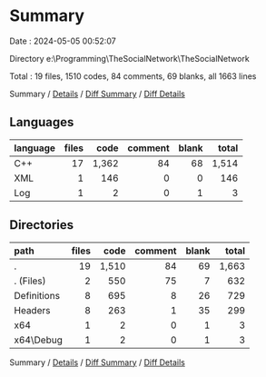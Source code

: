 # Summary

Date : 2024-05-05 00:52:07

Directory e:\\Programming\\TheSocialNetwork\\TheSocialNetwork

Total : 19 files,  1510 codes, 84 comments, 69 blanks, all 1663 lines

Summary / [Details](details.md) / [Diff Summary](diff.md) / [Diff Details](diff-details.md)

## Languages
| language | files | code | comment | blank | total |
| :--- | ---: | ---: | ---: | ---: | ---: |
| C++ | 17 | 1,362 | 84 | 68 | 1,514 |
| XML | 1 | 146 | 0 | 0 | 146 |
| Log | 1 | 2 | 0 | 1 | 3 |

## Directories
| path | files | code | comment | blank | total |
| :--- | ---: | ---: | ---: | ---: | ---: |
| . | 19 | 1,510 | 84 | 69 | 1,663 |
| . (Files) | 2 | 550 | 75 | 7 | 632 |
| Definitions | 8 | 695 | 8 | 26 | 729 |
| Headers | 8 | 263 | 1 | 35 | 299 |
| x64 | 1 | 2 | 0 | 1 | 3 |
| x64\\Debug | 1 | 2 | 0 | 1 | 3 |

Summary / [Details](details.md) / [Diff Summary](diff.md) / [Diff Details](diff-details.md)
